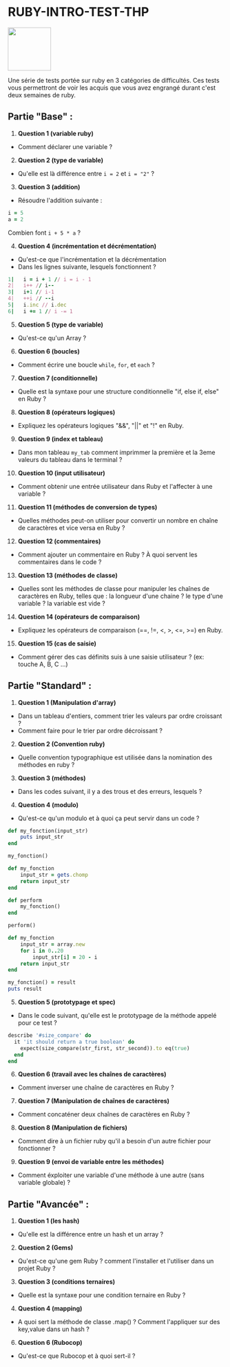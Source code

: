 
# RUBY-INTRO-TEST-THP

<a href="https://www.thehackingproject.org/">
    <img src="https://www.thehackingproject.org/packs/media/images/logo/20210910-THP-Logo_color_transparent-7bcda2eebdfc9e089cfe84bda563a4e7.png" style="height:100px">
</a>
<br/>

Une série de tests portée sur ruby en 3 catégories de difficultés. Ces tests vous permettront de voir les acquis que vous avez engrangé durant c'est deux semaines de ruby.

## Partie "Base" :

1. **Question 1 (variable ruby)**
- Comment déclarer une variable ?

2. **Question 2 (type de variable)**
- Qu'elle est là différence entre `i = 2` et `i = "2"` ?

3. **Question 3 (addition)**
- Résoudre l'addition suivante :
```ruby
i = 5
a = 2
```
Combien font `i + 5 * a` ?

4. **Question 4 (incrémentation et décrémentation)**
- Qu'est-ce que l'incrémentation et la décrémentation
- Dans les lignes suivante, lesquels fonctionnent ?
```ruby
1|   i = i + 1 // i = i - 1
2|   i++ // i--
3|   i+1 // i-1
4|   ++i // --i
5|   i.inc // i.dec
6|   i += 1 // i -= 1

```

5. **Question 5 (type de variable)**
- Qu'est-ce qu'un Array ?

6. **Question 6 (boucles)**
- Comment écrire une boucle `while`, `for`, et `each` ?

7. **Question 7 (conditionnelle)**
- Quelle est la syntaxe pour une structure conditionnelle "if, else if, else" en Ruby ?

8. **Question 8 (opérateurs logiques)**
- Expliquez les opérateurs logiques "&&", "||" et "!" en Ruby.

9. **Question 9 (index et tableau)**
- Dans mon tableau `my_tab` comment imprimmer la première et la 3eme valeurs du tableau dans le terminal ?

10. **Question 10 (input utilisateur)**
- Comment obtenir une entrée utilisateur dans Ruby et l'affecter à une variable ?

11. **Question 11 (méthodes de conversion de types)**
- Quelles méthodes peut-on utiliser pour convertir un nombre en chaîne de caractères et vice versa en Ruby ?

12. **Question 12 (commentaires)**
- Comment ajouter un commentaire en Ruby ? À quoi servent les commentaires dans le code ?

13. **Question 13 (méthodes de classe)**
- Quelles sont les méthodes de classe pour manipuler les chaînes de caractères en Ruby, telles que :
la longueur d'une chaine ?
le type d'une variable ?
la variable est vide ?

14. **Question 14 (opérateurs de comparaison)**
- Expliquez les opérateurs de comparaison (==, !=, <, >, <=, >=) en Ruby.

15. **Question 15 (cas de saisie)**
- Comment gérer des cas définits suis à une saisie utilisateur ? (ex: touche A, B, C ...)
## Partie "Standard" :

1. **Question 1 (Manipulation d'array)**
- Dans un tableau d'entiers, comment trier les valeurs par ordre croissant ?
- Comment faire pour le trier par ordre décroissant ?

2. **Question 2 (Convention ruby)**
- Quelle convention typographique est utilisée dans la nomination des méthodes en ruby ?

3. **Question 3 (méthodes)**
- Dans les codes suivant, il y a des trous et des erreurs, lesquels ?

4. **Question 4 (modulo)**
- Qu'est-ce qu'un modulo et à quoi ça peut servir dans un code ?

```ruby
def my_fonction(input_str)
    puts input_str
end

my_fonction()
```

```ruby
def my_fonction
    input_str = gets.chomp
    return input_str
end

def perform
    my_fonction()
end

perform()
```

```ruby
def my_fonction
    input_str = array.new
    for i in 0..20
        input_str[i] = 20 - i
    return input_str
end

my_fonction() = result
puts result
```

5. **Question 5 (prototypage et spec)**
- Dans le code suivant, qu'elle est le prototypage de la méthode appelé pour ce test ?

```ruby
describe '#size_compare' do
  it 'it should return a true boolean' do
    expect(size_compare(str_first, str_second)).to eq(true)
  end
end
```

6. **Question 6 (travail avec les chaînes de caractères)**
- Comment inverser une chaîne de caractères en Ruby ?

7. **Question 7 (Manipulation de chaînes de caractères)**
- Comment concaténer deux chaînes de caractères en Ruby ?

8. **Question 8 (Manipulation de fichiers)**
- Comment dire à un fichier ruby qu'il a besoin d'un autre fichier pour fonctionner ?

9. **Question 9 (envoi de variable entre les méthodes)**
- Comment éxploiter une variable d'une méthode à une autre (sans variable globale) ?
## Partie "Avancée" :

1. **Question 1 (les hash)**
- Qu'elle est la différence entre un hash et un array ?

2. **Question 2 (Gems)**
- Qu'est-ce qu'une gem Ruby ? comment l'installer et l'utiliser dans un projet Ruby ?

3. **Question 3 (conditions ternaires)**
- Quelle est la syntaxe pour une condition ternaire en Ruby ?

4. **Question 4 (mapping)**
- A quoi sert la méthode de classe .map() ? Comment l'appliquer sur des key,value dans un hash ?

6. **Question 6 (Rubocop)**
- Qu'est-ce que Rubocop et à quoi sert-il ?
